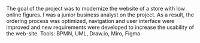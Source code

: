 The goal of the project was to modernize the website of a store with low online figures.
I was a junior business analyst on the project.
As a result, the ordering process was optimized, navigation and user interface were improved and new requirements were developed to increase the usability of the web-site.
Tools: BPMN, UML, Draw.io, Miro, Figma.

